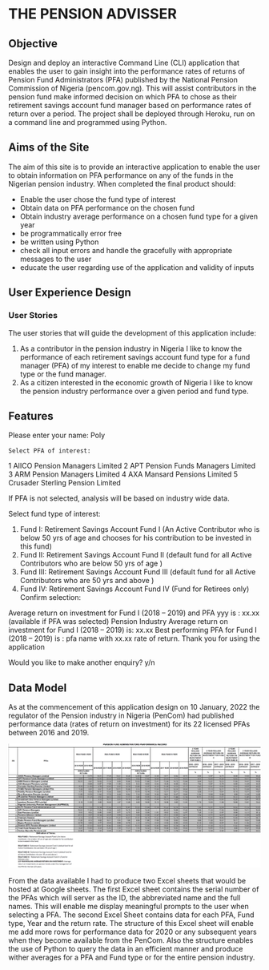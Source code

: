# **THE PENSION ADVISSER**
## **Objective**

Design and deploy an interactive Command Line (CLI) application that enables the user to gain insight into the performance rates of returns of Pension Fund Administrators (PFA) published by the National Pension Commission of Nigeria (pencom.gov.ng). This will assist contributors in the pension fund make informed decision on which PFA to chose as their retirement savings account fund manager based on performance rates of return over a period. The project shall be deployed through Heroku, run on a command line and programmed using Python.

## **Aims of the Site**

The aim of this site is to provide an interactive application to enable the user to obtain information on PFA performance on any of the funds in the Nigerian pension industry. When completed the final product should:
*	Enable the user chose the fund type of interest
*	Obtain data on PFA performance on the chosen fund
*	Obtain industry average performance on a chosen fund type for a given year
*	be programmatically error free
*	be written using Python
*	check all input errors and handle the gracefully with appropriate messages to the user
*	educate the user regarding use of the application and validity of inputs

## **User Experience Design**

### **User Stories**
The user stories that will guide the development of this application include:
1. As a contributor in the pension industry in Nigeria I like to know the performance of each retirement savings account fund type for a fund manager (PFA) of my interest to enable me decide to change my fund type or the fund manager.
2. As a citizen interested in the economic growth of Nigeria I like to know the pension industry performance over a given period and fund type.

## **Features**

Please enter your name: Poly

	Select PFA of interest:
1	AIICO Pension Managers Limited
2	APT Pension Funds Managers Limited
3	ARM Pension Managers Limited
4	AXA Mansard Pensions Limited
5	Crusader Sterling Pension Limited

If PFA is not selected, analysis will be based on industry wide data.

Select fund type of interest:

1.	Fund I: Retirement Savings Account Fund I (An Active Contributor who is below 50 yrs of age and chooses for his contribution to be invested in this fund)
2.	Fund II: Retirement Savings Account Fund II (default fund for all Active Contributors who are below 50 yrs of age )
3.	Fund III: Retirement Savings Account Fund III (default fund for all Active Contributors who are  50 yrs and above ) 
4.	Fund IV:  Retirement Savings Account Fund IV (Fund for Retirees only)
Confirm selection: 

Average return on investment for Fund I (2018 – 2019) and PFA  yyy is  : xx.xx   (available if PFA was selected)
Pension Industry Average return on investment for Fund I (2018 – 2019) is: xx.xx
Best performing PFA for Fund I (2018 – 2019) is : pfa name with xx.xx rate of return.
Thank you for using the application

Would you like to make another enquiry? y/n

## **Data Model**
As at the commencement of this application design on 10 January, 2022 the regulator of the Pension industry in Nigeria (PenCom) had published performance data (rates of return on investment) for its 22 licensed PFAs between 2016 and 2019.


![Performance Data from PenCom](/readme-docs/pfa_performance_from_pencom.png)

From the data available I had to produce two Excel sheets that would be hosted at Google sheets.
The first Excel sheet contains the serial number of the PFAs which will server as the ID, the abbreviated name and the full names. This will enable me display meaningful prompts to the user when selecting a PFA.
The second Excel Sheet contains data for each PFA, Fund type, Year and the return rate. The structure of this Excel sheet will enable me add more rows for performance data for 2020 or any subsequent years when they become available from the PenCom. Also the structure enables the use of Python to query the data in an efficient manner and produce wither averages for a PFA and Fund type or for the entire pension industry.